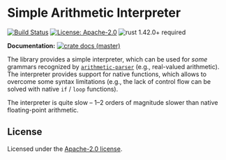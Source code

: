 # Simple Arithmetic Interpreter

[![Build Status](https://github.com/slowli/arithmetic-parser/workflows/Rust/badge.svg?branch=master)](https://github.com/slowli/arithmetic-parser/actions)
[![License: Apache-2.0](https://img.shields.io/github/license/slowli/arithmetic-parser.svg)](https://github.com/slowli/arithmetic-parser/blob/master/LICENSE)
![rust 1.42.0+ required](https://img.shields.io/badge/rust-1.42.0+-blue.svg) 

**Documentation:** [![crate docs (master)](https://img.shields.io/badge/master-yellow.svg?label=docs)](https://slowli.github.io/arithmetic-parser/arithmetic_eval/) 

The library provides a simple interpreter, which can be used for *some* grammars
recognized by [`arithmetic-parser`] (e.g., real-valued arithmetic).
The interpreter provides support for native functions,
which allows to overcome some syntax limitations (e.g., the lack of control flow
can be solved with native `if` / `loop` functions).

The interpreter is quite slow – 1–2 orders of magnitude slower than native
floating-point arithmetic.

## License

Licensed under the [Apache-2.0 license](LICENSE).

[`arithmetic-parser`]: https://docs.rs/crates/arithmetic-parser
